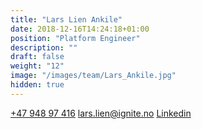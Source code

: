 ```yaml
---
title: "Lars Lien Ankile"
date: 2018-12-16T14:24:18+01:00
position: "Platform Engineer"
description: ""
draft: false
weight: "12"
image: "/images/team/Lars_Ankile.jpg"
hidden: true
---
```


<a class="phoneto" href="tel:+47 948 97 416"><i class="fas fa-phone"></i>+47 948 97 416</a>
<a class="mailto" href="mailto:lars.lien@ignite.no"><i class="fas fa-envelope"></i></i>lars.lien@ignite.no</a>
<a class="mailto" target="_blank" href="https://www.linkedin.com/in/lars-ankile-374554125/"><i class="fab fa-linkedin-in"></i>Linkedin</a>
